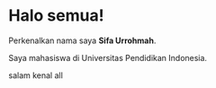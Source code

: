  # Halo semua!

Perkenalkan nama saya **Sifa Urrohmah**.<br>

Saya mahasiswa di Universitas Pendidikan Indonesia.<br>

salam kenal all

